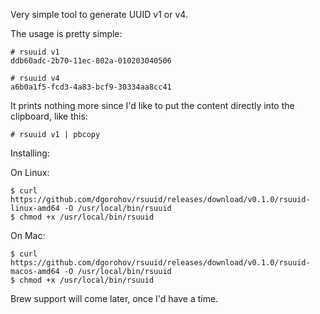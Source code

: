 Very simple tool to generate UUID v1 or v4.

The usage is pretty simple:

```
# rsuuid v1
ddb60adc-2b70-11ec-802a-010203040506

# rsuuid v4
a6b0a1f5-fcd3-4a83-bcf9-30334aa8cc41
```

It prints nothing more since I'd like to put the content directly into the clipboard, like this:
```
# rsuuid v1 | pbcopy
```

Installing:

On Linux:
```
$ curl https://github.com/dgorohov/rsuuid/releases/download/v0.1.0/rsuuid-linux-amd64 -O /usr/local/bin/rsuuid
$ chmod +x /usr/local/bin/rsuuid
```

On Mac:

```
$ curl https://github.com/dgorohov/rsuuid/releases/download/v0.1.0/rsuuid-macos-amd64 -O /usr/local/bin/rsuuid
$ chmod +x /usr/local/bin/rsuuid
```

Brew support will come later, once I'd have a time.
